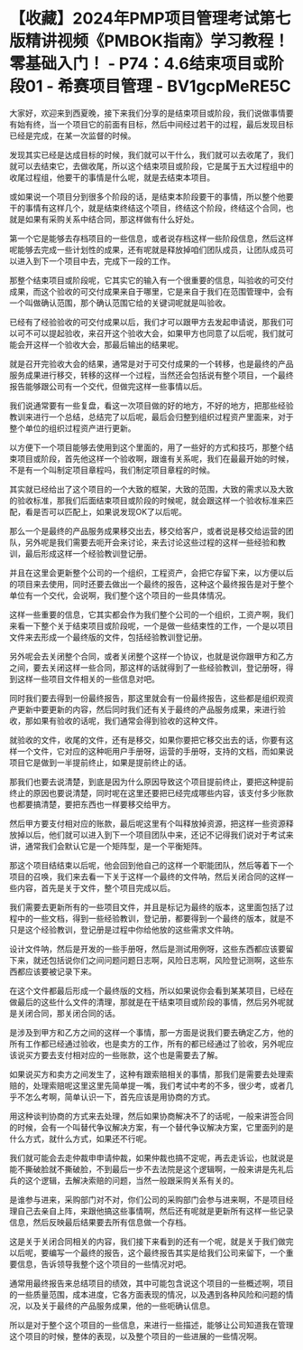 # 【收藏】2024年PMP项目管理考试第七版精讲视频《PMBOK指南》学习教程！零基础入门！ - P74：4.6结束项目或阶段01 - 希赛项目管理 - BV1gcpMeRE5C

大家好，欢迎来到西夏晚，接下来我们分享的是结束项目或阶段，我们说做事情要有始有终，当一个项目它的前面有目标，然后中间经过若干的过程，最后发现目标已经是完成，在某一次监督的时候。

发现其实已经是达成目标的时候，我们就可以干什么，我们就可以去收尾了，我们就可以去结束它，去做收尾，所以这个结束项目或阶段，它是属于五大过程组中的收尾过程组，他要干的事情是什么呢，就是去结束本项目。

或如果说一个项目分到很多个阶段的话，是结束本阶段要干的事情，所以整个他要干的事情有这样几个，就是结束终结这个项目，终结这个阶段，终结这个合同，也就是如果有采购关系中结合同，那这样做有什么好处。

第一个它是能够去存档项目的一些信息，或者说存档这样一些阶段信息，然后这样呢能够去完成一些计划性的成果，还有呢就是释放掉咱们团队成员，让团队成员可以进入到下一个项目中去，完成下一段的工作。

那整个结束项目或阶段呢，它其实它的输入有一个很重要的信息，叫验收的可交付成果，而这个验收的可交付成果来自于哪里，它是来自于我们在范围管理中，会有一个叫做确认范围，那个确认范围它给的关键词呢就是叫验收。

已经有了经验验收的可交付成果以后，我们才可以跟甲方去发起申请说，那我们可以可不可以提起验收，来召开这个验收大会，如果甲方也同意了以后呢，我们就可能会开这样一个验收大会，那最后输出的结果呢。

就是召开完验收大会的结果，通常是对于可交付成果的一个转移，也是最终的产品服务成果进行移交，转移的这样一个过程，当然还会包括说有整个项目，一个最终报告能够跟公司有一个交代，但做完这样一些事情以后。

我们说通常要有一些复盘，看这一次项目做的好的地方，不好的地方，把那些经验教训来进行一个总结，总结完了以后呢，最后会归整到组织过程资产里面来，对于整个单位的组织过程资产进行更新。

以方便下一个项目能够去使用到这个里面的，用了一些好的方式和技巧，那整个结束项目或阶段，首先他这样一个验收啊，跟谁有关系呢，我们在最最开始的时候，不是有一个叫制定项目章程吗，我们制定项目章程的时候。

其实就已经给出了这个项目的一个大致的框架，大致的范围，大致的需求以及大致的验收标准，那我们后面结束项目或阶段的时候呢，就会跟这样一个验收标准来匹配，看是否可以匹配上，如果说发现OK了以后呢。

那么一个是最终的产品服务成果移交出去，移交给客户，或者说是移交给运营的团队，另外呢是我们需要去呃开会来讨论，来去讨论这些过程的这样一些经验和教训，最后形成这样一个经验教训登记册。

并且在这里会更新整个公司的一个组织，工程资产，会把它存留下来，以方便以后的项目来去使用，同时还要去做出一个最终的报告，这种这个最终报告是对于整个单位有一个交代，会说啊，我们整个这个项目的一些具体情况。

这样一些重要的信息，它其实都会作为我们整个公司的一个组织，工资产啊，我们来看一下整个关于结束项目或阶段呢，一个是做一些结束性的工作，一个是以项目文件来去形成一个最终版的文件，包括经验教训登记册。

另外呢会去关闭整个合同，或者关闭整个这样一个协议，也就是说你跟甲方和乙方之间，要去关闭这样一些合同，那这样的话就得到了一些经验教训，登记册呀，得到这样一些项目文件相关的一些信息对吧。

同时我们要去得到一份最终报告，那这里就会有一份最终报告，这些都是组织观资产更新中要更新的内容，然后同时我们还有关于最终的产品服务成果，来进行验收，那如果有验收的话呢，我们通常会得到验收的这种文件。

就验收的文件，收尾的文件，还有是移交，如果你要把它移交出去的话，你要有这样一个文件，它对应的这种呃用户手册呀，运营的手册呀，支持的文档，而如果说项目它是做到一半提前终止，如果是提前终止的话。

那我们也要去说清楚，到底是因为什么原因导致这个项目提前终止，要把这种提前终止的原因也要说清楚，同时呢在这里还要把已经完成哪些内容，该支付多少账款也都要搞清楚，要把东西也一样要移交给甲方。

然后甲方要支付相对应的账款，最后呢这里有个叫释放掉资源，把这样一些资源释放掉以后，他们就可以进入到下一个项目团队中来，还记不记得我们说对于考试来讲，通常我们会默认它是一个矩阵型，是一个平衡矩阵。

那这个项目结结束以后呢，他会回到他自己的这样一个职能团队，然后等着下一个项目的召唤，我们来去看一下关于这样一个最终的文件呐，然后关闭合同的这样一些内容，首先是关于文件，整个项目完成以后。

我们需要去更新所有的一些项目文件，并且是标记为最终的版本，这里面包括了过程中的一些文档，得到一些经验教训，登记册，都要得到一个最终的版本，就是不只是这个经验教训，登记册是过程中你给他放的这些需求文件呐。

设计文件呐，然后是开发的一些手册呀，然后是测试用例呀，这些东西都应该要留下来，就还包括说你们之间问题问题日志啊，风险日志啊，风险登记测啊，这些东西都应该要被记录下来。

在这个文件都最后形成一个最终版的文档，所以如果说你会看到某某项目，已经在做最后的这些什么文件的清理，那就是在干结束项目或阶段的事情，然后另外呢就是关闭合同，那关闭合同的话。

是涉及到甲方和乙方之间的这样一个事情，那一方面是说我们要去确定乙方，他的所有工作都已经通过验收，也是卖方的工作，所有的都已经通过了验收，另外呢应该说买方要去支付相对应的一些账款，这个也是需要去了解。

如果说买方和卖方之间发生了，这种有跟索赔相关的事情，那我们是需要去处理索赔的，处理索赔呢这里这里先简单提一嘴，我们考试中考的不多，很少考，或者几乎不怎么考啊，简单认识一下，首先应该是用协商的方式。

用这种谈判协商的方式来去处理，然后如果协商解决不了的话呢，一般来讲签合同的时候，会有一个叫替代争议解决方案，有一个替代争议解决方案，它里面列的是什么方式，就什么方式，如果还不行呢。

我们就可能会去走仲裁申申请仲裁，如果仲裁也搞不定呢，再去走诉讼，也就说是能不撕破脸就不撕破脸，不到最后一步不去法院是这个逻辑啊，一般来讲是先礼后兵的这个逻辑，去解决索赔的问题，当然一般跟采购关系有关的。

是谁参与进来，采购部门对不对，你们公司的采购部门会参与进来啊，不是项目经理自己去亲自上阵，来跟他搞这些事情啊，然后还有呢就是更新所有这样一些记录信息，然后反映最后结果要去所有信息做一个存档。

这是关于关闭合同相关的内容，我们接下来看到的还有一个呢，就是关于我们做完以后呢，要编写一个最终的报告，这个最终报告其实是给我们公司来留下，一个重要信息，告诉领导我整个这个项目的一些情况对吧。

通常用最终报告来总结项目的绩效，其中可能包含说这个项目的一些概述啊，项目的一些质量范围，成本进度，它各方面表现的情况，以及遇到各种风险和问题的情况，以及关于最终的产品服务成果，他的一些呃确认信息。

所以是对于整个这个项目的一些信息，来进行一些描述，能够让公司知道我在管理这个项目的时候，整体的表现，以及整个项目的一些进展的一些情况啊。


